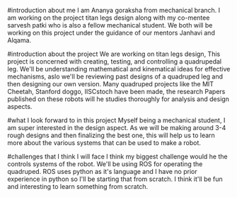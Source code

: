#introduction about me
I am Ananya goraksha from mechanical branch. 
I am working on the project titan legs design along with my co-mentee sarvesh patki who is also a fellow mechanical student. 
We both will be working on this project under the guidance of our mentors Janhavi and Alqama. 

#introduction about the project
We are working on titan legs design, This project is concerned with creating, testing, and controlling a quadrupedal leg. 
We'll be understanding mathematical and kinematical ideas for effective mechanisms, 
aslo we'll be reviewing past designs of a quadruped leg and then designing our own version.
Many quadruped projects like the MIT Cheetah, Stanford doggo, IISCstoch have been made, 
the research Papers published on these robots will he studies thoroughly for analysis and design aspects. 

#what I look forward to in this project
Myself being a mechanical student, I am super interested in the design aspect. 
As we will be making around 3-4 rough designs and then finalizing the best one, 
this will help us to learn more about the various systems that can be used to make a robot. 

#challenges that I think I will face
I think my biggest challenge would he the controls systems of the robot. We'll be using ROS for operating the quadruped. 
ROS uses python as it's language and I have no prior experience in python so I'll be starting that from scratch. 
I think it'll be fun and interesting to learn something from scratch.
